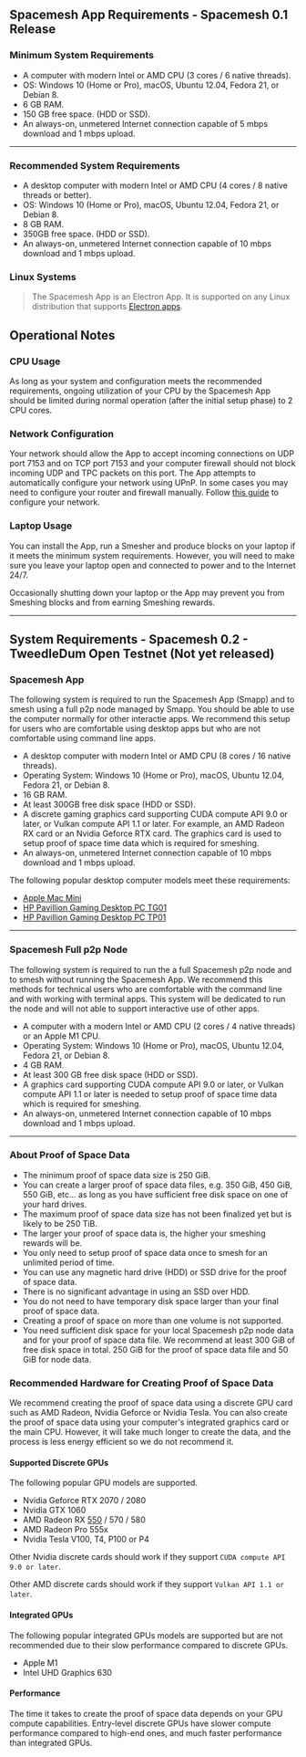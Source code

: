 ## Spacemesh App Requirements - Spacemesh 0.1 Release

### Minimum System Requirements

- A computer with modern Intel or AMD CPU (3 cores / 6 native threads).
- OS: Windows 10 (Home or Pro), macOS, Ubuntu 12.04, Fedora 21, or Debian 8.
- 6 GB RAM.
- 150 GB free space. (HDD or SSD).
- An always-on, unmetered Internet connection capable of 5 mbps download and 1 mbps upload.

---

### Recommended System Requirements

- A desktop computer with modern Intel or AMD CPU (4 cores / 8 native threads or better).
- OS: Windows 10 (Home or Pro), macOS, Ubuntu 12.04, Fedora 21, or Debian 8.
- 8 GB RAM.
- 350GB free space. (HDD or SSD).
- An always-on, unmetered Internet connection capable of 10 mbps download and 1 mbps upload.

### Linux Systems
> The Spacemesh App is an Electron App. It is supported on any Linux distribution that supports [Electron apps](https://electronjs.org/docs/tutorial/support).

## Operational Notes

### CPU Usage
As long as your system and configuration meets the recommended requirements, ongoing utilization of your CPU by the Spacemesh App should be limited during normal operation (after the initial setup phase) to 2 CPU cores.

### Network Configuration
Your network should allow the App to accept incoming connections on UDP port 7153 and on TCP port 7153 and your computer firewall should not block incoming UDP and TPC packets on this port. The App attempts to automatically configure your network using UPnP. In some cases you may need to configure your router and firewall manually. Follow [this guide](netconfig.md) to configure your network.

### Laptop Usage
You can install the App, run a Smesher and produce blocks on your laptop if it meets the minimum system requirements. However, you will need to make sure you leave your laptop open and connected to power and to the Internet 24/7.

Occasionally shutting down your laptop or the App may prevent you from Smeshing blocks and from earning Smeshing rewards.

---

## System Requirements - Spacemesh 0.2 - TweedleDum Open Testnet (Not yet released)


### Spacemesh App

The following system is required to run the Spacemesh App (Smapp) and to smesh using a full p2p node managed by Smapp.
You should be able to use the computer normally for other interactie apps.
We recommend this setup for users who are comfortable using desktop apps but who are not comfortable using command line apps.

- A desktop computer with modern Intel or AMD CPU (8 cores / 16 native threads).
- Operating System: Windows 10 (Home or Pro), macOS, Ubuntu 12.04, Fedora 21, or Debian 8.
- 16 GB RAM.
- At least 300GB free disk space (HDD or SSD).
- A discrete gaming graphics card supporting CUDA compute API 9.0 or later, or Vulkan compute API 1.1 or later. For example, an AMD Radeon RX card or an Nvidia Geforce RTX card. The graphics card is used to setup proof of space time data which is required for smeshing.
- An always-on, unmetered Internet connection capable of 10 mbps download and 1 mbps upload.

The following popular desktop computer models meet these requirements:

- [Apple Mac Mini](https://www.apple.com/shop/buy-mac/mac-mini/apple-m1-chip-with-8-core-cpu-and-8-core-gpu-256gb)
- [HP Pavillion Gaming Desktop PC TG01](https://www.amazon.com/HP-Pavilion-i3-10100-Keyboard-TG01-1022/dp/B08NCFRFFD)
- [HP Pavillion Gaming Desktop PC TP01](https://www.amazon.com/HP-Business-Processor-i9-10850K-Bluetooth/dp/B08257GC1Q)


----

### Spacemesh Full p2p Node

The following system is required to run the a full Spacemesh p2p node and to smesh without running the Spacemesh App.
We recommend this methods for technical users who are comfortable with the command line and with working with terminal apps.
This system will be dedicated to run the node and will not able to support interactive use of other apps.

- A computer with a modern Intel or AMD CPU (2 cores / 4 native threads) or an Apple M1 CPU.
- Operating System: Windows 10 (Home or Pro), macOS, Ubuntu 12.04, Fedora 21, or Debian 8.
- 4 GB RAM.
- At least 300 GB free disk space (HDD or SSD).
- A graphics card supporting CUDA compute API 9.0 or later, or Vulkan compute API 1.1 or later is needed to setup proof of space time data which is required for smeshing.
- An always-on, unmetered Internet connection capable of 10 mbps download and 1 mbps upload.

---

### About Proof of Space Data
- The minimum proof of space data size is 250 GiB.
- You can create a larger proof of space data files, e.g. 350 GiB, 450 GiB, 550 GiB, etc... as long as you have sufficient free disk space on one of your hard drives.
- The maximum proof of space data size has not been finalized yet but is likely to be 250 TiB.
- The larger your proof of space data is, the higher your smeshing rewards will be.
- You only need to setup proof of space data once to smesh for an unlimited period of time.
- You can use any magnetic hard drive (HDD) or SSD drive for the proof of space data.
- There is no significant advantage in using an SSD over HDD.
- You do not need to have temporary disk space larger than your final proof of space data.
- Creating a proof of space on more than one volume is not supported.
- You need sufficient disk space for your local Spacemesh p2p node data and for your proof of space data file. We recommend at least 300 GiB of free disk space in total. 250 GiB for the proof of space data file and 50 GiB for node data.

### Recommended Hardware for Creating Proof of Space Data
We recommend creating the proof of space data using a discrete GPU card such as AMD Radeon, Nvidia Geforce or Nvidia Tesla. You can also create the proof of space data using your computer's integrated graphics card or the main CPU. However, it will take much longer to create the data, and the process is less energy efficient so we do not recommend it.

#### Supported Discrete GPUs
The following popular GPU models are supported.

- Nvidia Geforce RTX 2070 / 2080
- Nvidia GTX 1060
- AMD Radeon RX [550](https://www.newegg.com/onda-model-rx550-4g/p/1DW-00C1-00001) / 570 / 580
- AMD Radeon Pro 555x
- Nvidia Tesla V100, T4, P100 or P4

Other Nvidia discrete cards should work if they support `CUDA compute API 9.0 or later`.

Other AMD discrete cards should work if they support `Vulkan API 1.1 or later`.

#### Integrated GPUs
The following popular integrated GPUs models are supported but are not recommended due to their slow performance compared to discrete GPUs.
- Apple M1
- Intel UHD Graphics 630

#### Performance
The time it takes to create the proof of space data depends on your GPU compute capabilities. Entry-level discrete GPUs have slower compute performance compared to high-end ones, and much faster performance than integrated GPUs.
